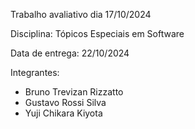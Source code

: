 Trabalho avaliativo dia 17/10/2024 

Disciplina: Tópicos Especiais em Software

Data de entrega: 22/10/2024

Integrantes:
- Bruno Trevizan Rizzatto
- Gustavo Rossi Silva
- Yuji Chikara Kiyota
